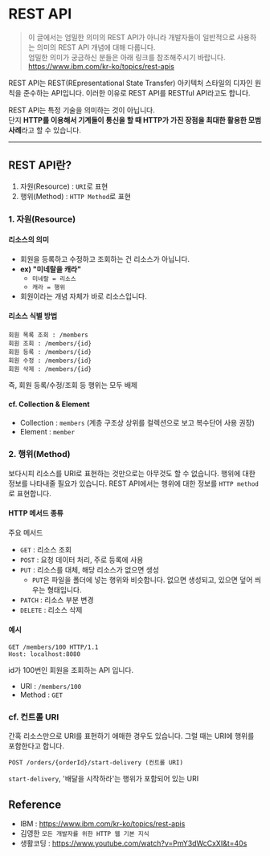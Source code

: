 # REST API
> 이 글에서는 엄밀한 의미의 REST API가 아니라 개발자들이 일반적으로 사용하는 의미의 REST API 개념에 대해 다룹니다.
> <br/>
> 엄밀한 의미가 궁금하신 분들은 아래 링크를 참조해주시기 바랍니다.
> <br/>
> https://www.ibm.com/kr-ko/topics/rest-apis

REST API는 REST(REpresentational State Transfer) 아키텍처 스타일의 디자인 원칙을 준수하는 API입니다. 
이러한 이유로 REST API를 RESTful API라고도 합니다.

REST API는 특정 기술을 의미하는 것이 아닙니다.  
단지 **HTTP를 이용해서 기계들이 통신을 할 때 HTTP가 가진 장점을 최대한 활용한 모범 사례**라고 할 수 있습니다.

---

## REST API란?
1. 자원(Resource) : `URI`로 표현
2. 행위(Method) : `HTTP Method`로 표현


### 1. 자원(Resource)
#### 리소스의 의미
- 회원을 등록하고 수정하고 조회하는 건 리소스가 아닙니다.
- **ex) "미네랄을 캐라"** 
  - `미네랄 = 리소스`
  - `캐라 = 행위`
- 회원이라는 개념 자체가 바로 리소스입니다.

#### 리소스 식별 방법
```
회원 목록 조회 : /members
회원 조회 : /members/{id} 
회원 등록 : /members/{id}
회원 수정 : /members/{id}
회원 삭제 : /members/{id}
```
즉, 회원 등록/수정/조회 등 행위는 모두 배제


#### cf. Collection & Element
- Collection : `members` (계층 구조상 상위를 컬렉션으로 보고 복수단어 사용 권장)
- Element : `member`



### 2. 행위(Method)
보다시피 리소스를 URI로 표현하는 것만으로는 아무것도 할 수 없습니다. 
행위에 대한 정보를 나타내줄 필요가 있습니다. 
REST API에서는 행위에 대한 정보를 `HTTP method`로 표현합니다.


#### HTTP 메서드 종류
주요 메서드
- `GET` : 리소스 조회
- `POST` : 요청 데이터 처리, 주로 등록에 사용
- `PUT` : 리소스를 대체, 해당 리소스가 없으면 생성
  - `PUT`은 파일을 폴더에 넣는 행위와 비슷합니다. 없으면 생성되고, 있으면 덮어 씌우는 형태입니다.
- `PATCH` : 리소스 부분 변경
- `DELETE` : 리소스 삭제

#### 예시
```http request
GET /members/100 HTTP/1.1
Host: localhost:8080
```
id가 100번인 회원을 조회하는 API 입니다.
- URI : `/members/100`
- Method : `GET`




### cf. 컨트롤 URI
간혹 리소스만으로 URI를 표현하기 애매한 경우도 있습니다.
그럴 때는 URI에 행위를 포함한다고 합니다.

```http request
POST /orders/{orderId}/start-delivery (컨트롤 URI)
```
`start-delivery`, '배달을 시작하라'는 행위가 포함되어 있는 URI



## Reference
- IBM : https://www.ibm.com/kr-ko/topics/rest-apis
- 김영한 `모든 개발자를 위한 HTTP 웹 기본 지식`
- 생활코딩 : https://www.youtube.com/watch?v=PmY3dWcCxXI&t=40s
